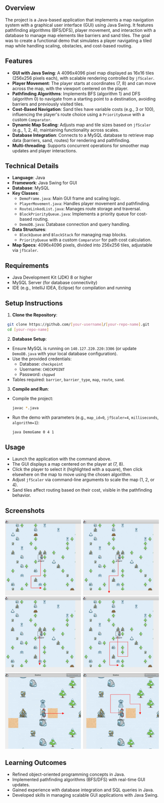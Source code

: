 ## Overview

The project is a Java-based application that implements a map navigation system with a graphical user interface (GUI) using Java Swing. It features pathfinding algorithms (BFS/DFS), player movement, and interaction with a database to manage map elements like barriers and sand tiles. The goal was to create a functional demo that simulates a player navigating a tiled map while handling scaling, obstacles, and cost-based routing.

## Features

- **GUI with Java Swing**: A 4096x4096 pixel map displayed as 16x16 tiles (256x256 pixels each), with scalable rendering controlled by `jfScaler`.
- **Player Movement**: The player starts at coordinates (7, 8) and can move across the map, with the viewport centered on the player.
- **Pathfinding Algorithms**: Implements BFS (algorithm 1) and DFS (algorithm 0) to navigate from a starting point to a destination, avoiding barriers and previously visited tiles.
- **Cost-Based Navigation**: Sand tiles have variable costs (e.g., 3 or 100), influencing the player's route choice using a `PriorityQueue` with a custom `Comparator`.
- **Dynamic Map Scaling**: Adjusts map and tile sizes based on `jfScaler` (e.g., 1, 2, 4), maintaining functionality across scales.
- **Database Integration**: Connects to a MySQL database to retrieve map data (barriers, sand, routes) for rendering and pathfinding.
- **Multi-threading**: Supports concurrent operations for smoother map updates and player interactions.

## Technical Details

- **Language**: Java
- **Framework**: Java Swing for GUI
- **Database**: MySQL
- **Key Classes**:
  - `DemoFrame.java`: Main GUI frame and scaling logic.
  - `PlayerMovement.java`: Handles player movement and pathfinding.
  - `RouteLinkedList.java`: Manages route storage and traversal.
  - `BlockPriorityQueue.java`: Implements a priority queue for cost-based routing.
  - `DemoDB.java`: Database connection and query handling.
- **Data Structures**:
  - `BlockQueue` and `BlockStack` for managing map blocks.
  - `PriorityQueue` with a custom `Comparator` for path cost calculation.
- **Map Specs**: 4096x4096 pixels, divided into 256x256 tiles, adjustable via `jfScaler`.

## Requirements

- Java Development Kit (JDK) 8 or higher
- MySQL Server (for database connectivity)
- IDE (e.g., IntelliJ IDEA, Eclipse) for compilation and running

## Setup Instructions

1. **Clone the Repository**:
  ```bash
   git clone https://github.com/[your-username]/[your-repo-name].git
   cd [your-repo-name]
  ```

2. **Database Setup**:
- Ensure MySQL is running on `140.127.220.220:3306` (or update `DemoDB.java` with your local database configuration).
- Use the provided credentials: 
  - Database: `checkpoint`
  - Username: `CHECKPOINT`
  - Password: `ckppwd`
- Tables required: `barrier`, `barrier_type`, `map`, `route`, `sand`.

3. **Compile and Run**:
- Compile the project:
  ```bash
  javac *.java
  ```
- Run the demo with parameters (e.g., `map_id=0`, `jfScaler=4`, `milliseconds`, `algorithm=1`):
  ```bash
  java DemoGame 0 4 1
  ```
  
## Usage

- Launch the application with the command above.
- The GUI displays a map centered on the player at (7, 8).
- Click the player to select it (highlighted with a square), then click elsewhere on the map to move using the chosen algorithm.
- Adjust `jfScaler` via command-line arguments to scale the map (1, 2, or 4).
- Sand tiles affect routing based on their cost, visible in the pathfinding behavior.

## Screenshots
![Player Movement example 1](screenshots/screenshot1.png)
![Player Movement example 2](screenshots/screenshot2.png)
![Cost Analysis](screenshots/screenshot3.png)


## Learning Outcomes

- Refined object-oriented programming concepts in Java.
- Implemented pathfinding algorithms (BFS/DFS) with real-time GUI updates.
- Gained experience with database integration and SQL queries in Java.
- Developed skills in managing scalable GUI applications with Java Swing.
